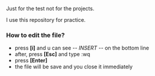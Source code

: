 Just for the test not for the projects.

I use this repository for practice.

### How to edit the file?
* press **[i]** and u can see *-- INSERT --* on the bottom line
* after, press **[Esc]** and type :wq
* press **[Enter]**
* the file will be save and you close it immediately
